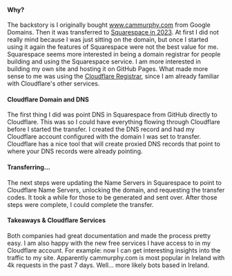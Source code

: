 #### Why?

The backstory is I originally bought www.cammurphy.com from Google Domains. Then it was transferred to [Squarespace in 2023](https://www.theverge.com/2023/6/16/23763340/google-domains-sunset-sell-squarespace). At first I did not really mind because I was just sitting on the domain, but once I started using it again the features of Squarespace were not the best value for me. Squarespace seems more interested in being a domain registrar for people building and using the Squarespace service. I am more interested in building my own site and hosting it on GitHub Pages. What made more sense to me was using the [Cloudflare Registrar](https://www.cloudflare.com/products/registrar/), since I am already familiar with Cloudflare's other services.

#### Cloudflare Domain and DNS

The first thing I did was point DNS in Squarespace from GitHub directly to Cloudflare. This was so I could have everything flowing through Cloudflare before I started the transfer. I created the DNS record and had my Cloudflare account configured with the domain I was set to transfer. Cloudflare has a nice tool that will create proxied DNS records that point to where your DNS records were already pointing.

#### Transferring...

The next steps were updating the Name Servers in Squarespace to point to Cloudflare Name Servers, unlocking  the domain, and requesting the transfer codes. It took a while for those to be generated and sent over. After those steps were complete, I could complete the transfer.

####  Takeaways & Cloudflare Services

Both companies had great documentation and made the process pretty easy. I am also happy with the new free services I have access to in my Cloudflare account. For example: now I can get interesting insights into the traffic to my site. Apparently cammurphy.com is most popular in Ireland with 4k requests in the past 7 days. Well... more likely bots based in Ireland. 